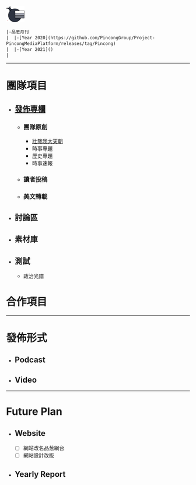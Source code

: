 <img src="Logo.png" width=10%>

    |-品葱月刊
    |  |-[Year 2020](https://github.com/PincongGroup/Project-PincongMediaPlatform/releases/tag/Pincong)
    |  |-[Year 2021]()
    |
    
***
# 團隊項目

- ## [發佈專欄](/Release)
  - ### 團隊原創
    - [壯哉我大天朝](/Release/專題/壯哉我大天朝)
    - 時事專題
    - 歷史專題
    - 時事速報
  - ### 讀者投稿
  - ### 美文轉載

- ## 討論區
- ## 素材庫
- ## 測試
  - 政治光譜
  
# 合作項目

***

# 發佈形式
- ## Podcast
- ## Video

***

# Future Plan
- ## Website
  - [ ] 網站改名品葱網台
  - [ ] 網站設計改版
  
- ## Yearly Report

